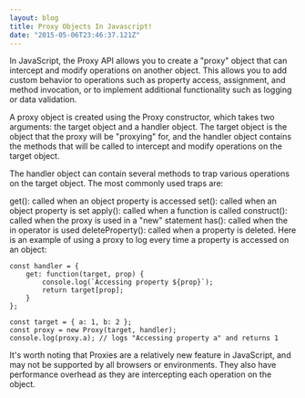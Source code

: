 ```yaml
---
layout: blog
title: Proxy Objects In Javascript!
date: "2015-05-06T23:46:37.121Z"
---
```



In JavaScript, the Proxy API allows you to create a "proxy" object that can intercept and modify operations on another object. This allows you to add custom behavior to operations such as property access, assignment, and method invocation, or to implement additional functionality such as logging or data validation.

A proxy object is created using the Proxy constructor, which takes two arguments: the target object and a handler object. The target object is the object that the proxy will be "proxying" for, and the handler object contains the methods that will be called to intercept and modify operations on the target object.

The handler object can contain several methods to trap various operations on the target object. The most commonly used traps are:

get(): called when an object property is accessed
set(): called when an object property is set
apply(): called when a function is called
construct(): called when the proxy is used in a "new" statement
has(): called when the in operator is used
deleteProperty(): called when a property is deleted.
Here is an example of using a proxy to log every time a property is accessed on an object:

```
const handler = {
    get: function(target, prop) {
        console.log(`Accessing property ${prop}`);
        return target[prop];
    }
};

const target = { a: 1, b: 2 };
const proxy = new Proxy(target, handler);
console.log(proxy.a); // logs "Accessing property a" and returns 1
```
It's worth noting that Proxies are a relatively new feature in JavaScript, and may not be supported by all browsers or environments. They also have performance overhead as they are intercepting each operation on the object.